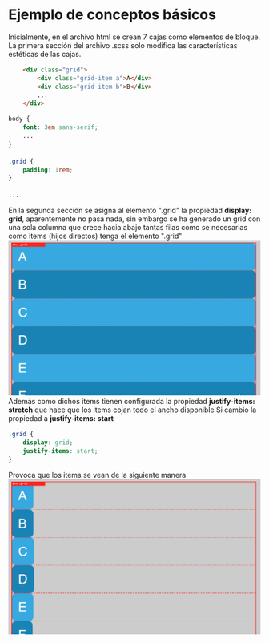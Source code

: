 # Ejemplo de conceptos básicos

Inicialmente, en el archivo html se crean 7 cajas como elementos de bloque. La primera sección del archivo .scss solo modifica las características estéticas de las cajas.

```html
    <div class="grid">
        <div class="grid-item a">A</div>
        <div class="grid-item b">B</div>
        ...
    </div>
```

```scss
body {
    font: 3em sans-serif;
    ...
}

.grid {
    padding: 1rem;
}

...
```

En la segunda sección se asigna al elemento ".grid" la propiedad **display: grid**, aparentemente no pasa nada, sin embargo se ha generado un grid con una sola columna que crece hacia abajo tantas filas como se necesarias como items (hijos directos) tenga el elemento ".grid"
![01-state](./doc/img/01-state.png)
Además como dichos items tienen configurada la propiedad **justify-items: stretch** que hace que los items cojan todo el ancho disponible
Si cambio la propiedad a **justify-items: start**

```scss
.grid {
    display: grid;
    justify-items: start;
}
```

Provoca que los items se vean de la siguiente manera
![02-state](./doc/img/02-state.png)
